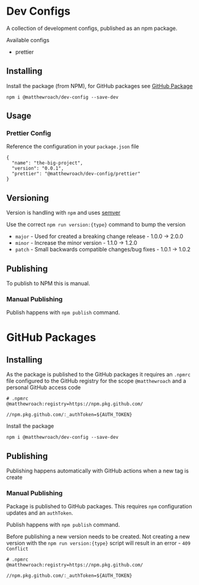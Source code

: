 # Dev Configs

A collection of development configs, published as an npm package.

Available configs

- prettier

## Installing

Install the package (from NPM), for GitHub packages see [GitHub Package](#GitHub-Packages)

```
npm i @matthewroach/dev-config --save-dev
```

## Usage

### Prettier Config

Reference the configuration in your `package.json` file

```
{
  "name": "the-big-project",
  "version": "0.0.1",
  "prettier": "@matthewroach/dev-config/prettier"
}
```

## Versioning

Version is handling with `npm` and uses [semver](https://semver.org)

Use the correct `npm run version:{type}` command to bump the version

- `major` - Used for created a breaking change release - 1.0.0 -> 2.0.0
- `minor` - Increase the minor version - 1.1.0 -> 1.2.0
- `patch` - Small backwards compatible changes/bug fixes - 1.0.1 -> 1.0.2

## Publishing

To publish to NPM this is manual.

### Manual Publishing

Publish happens with `npm publish` command.

# GitHub Packages

## Installing

As the package is published to the GitHub packages it requires an `.npmrc` file configured to the GitHub registry for the scope `@matthewroach` and a personal GitHub access code

```
# .npmrc
@matthewroach:registry=https://npm.pkg.github.com/

//npm.pkg.github.com/:_authToken=${AUTH_TOKEN}

```

Install the package

```
npm i @matthewroach/dev-config --save-dev
```

## Publishing

Publishing happens automatically with GitHub actions when a new tag is create

### Manual Publishing

Package is published to GitHub packages. This requires `npm` configuration updates and an `authToken`.

Publish happens with `npm publish` command.

Before publishing a new version needs to be created. Not creating a new version with the `npm run version:{type}` script will result in an error - `409 Conflict`

```
# .npmrc
@matthewroach:registry=https://npm.pkg.github.com/

//npm.pkg.github.com/:_authToken=${AUTH_TOKEN}
```
